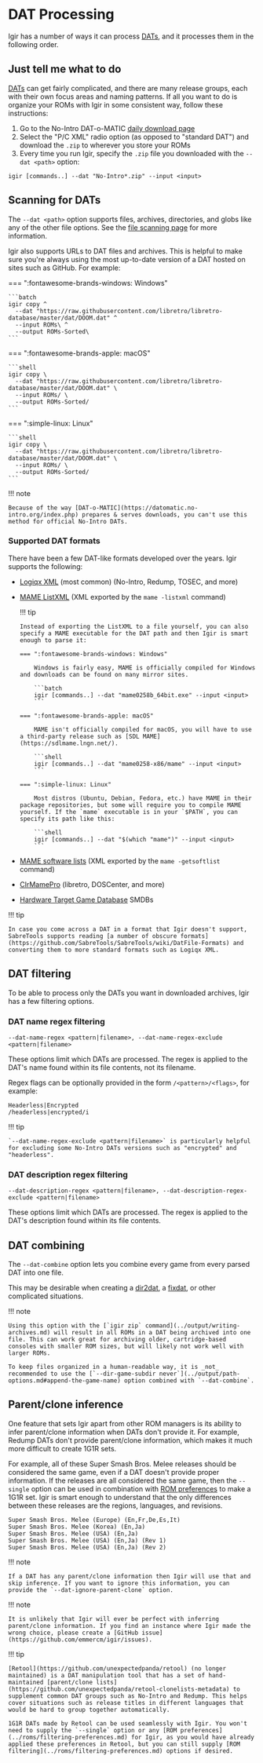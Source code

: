 # DAT Processing

Igir has a number of ways it can process [DATs](./introduction.md), and it processes them in the following order.

## Just tell me what to do

[DATs](./introduction.md) can get fairly complicated, and there are many release groups, each with their own focus areas and naming patterns. If all you want to do is organize your ROMs with Igir in some consistent way, follow these instructions:

1. Go to the No-Intro DAT-o-MATIC [daily download page](https://datomatic.no-intro.org/index.php?page=download&s=64&op=daily)
2. Select the "P/C XML" radio option (as opposed to "standard DAT") and download the `.zip` to wherever you store your ROMs
3. Every time you run Igir, specify the `.zip` file you downloaded with the `--dat <path>` option:

  ```shell
  igir [commands..] --dat "No-Intro*.zip" --input <input>
  ```

## Scanning for DATs

The `--dat <path>` option supports files, archives, directories, and globs like any of the other file options. See the [file scanning page](../input/file-scanning.md) for more information.

Igir also supports URLs to DAT files and archives. This is helpful to make sure you're always using the most up-to-date version of a DAT hosted on sites such as GitHub. For example:

=== ":fontawesome-brands-windows: Windows"

    ```batch
    igir copy ^
      --dat "https://raw.githubusercontent.com/libretro/libretro-database/master/dat/DOOM.dat" ^
      --input ROMs\ ^
      --output ROMs-Sorted\
    ```

=== ":fontawesome-brands-apple: macOS"

    ```shell
    igir copy \
      --dat "https://raw.githubusercontent.com/libretro/libretro-database/master/dat/DOOM.dat" \
      --input ROMs/ \
      --output ROMs-Sorted/
    ```

=== ":simple-linux: Linux"

    ```shell
    igir copy \
      --dat "https://raw.githubusercontent.com/libretro/libretro-database/master/dat/DOOM.dat" \
      --input ROMs/ \
      --output ROMs-Sorted/
    ```

!!! note

    Because of the way [DAT-o-MATIC](https://datomatic.no-intro.org/index.php) prepares & serves downloads, you can't use this method for official No-Intro DATs.

### Supported DAT formats

There have been a few DAT-like formats developed over the years. Igir supports the following:

- [Logiqx XML](https://github.com/SabreTools/SabreTools/wiki/DatFile-Formats#logiqx-xml-format) (most common) (No-Intro, Redump, TOSEC, and more)
- [MAME ListXML](https://easyemu.mameworld.info/mameguide/command_line/frontend_commands/listxml.html) (XML exported by the `mame -listxml` command)

  !!! tip

      Instead of exporting the ListXML to a file yourself, you can also specify a MAME executable for the DAT path and then Igir is smart enough to parse it:

      === ":fontawesome-brands-windows: Windows"

          Windows is fairly easy, MAME is officially compiled for Windows and downloads can be found on many mirror sites.

          ```batch
          igir [commands..] --dat "mame0258b_64bit.exe" --input <input>
          ```

      === ":fontawesome-brands-apple: macOS"

          MAME isn't officially compiled for macOS, you will have to use a third-party release such as [SDL MAME](https://sdlmame.lngn.net/).

          ```shell
          igir [commands..] --dat "mame0258-x86/mame" --input <input>
          ```

      === ":simple-linux: Linux"

          Most distros (Ubuntu, Debian, Fedora, etc.) have MAME in their package repositories, but some will require you to compile MAME yourself. If the `mame` executable is in your `$PATH`, you can specify its path like this:

          ```shell
          igir [commands..] --dat "$(which "mame")" --input <input>
          ```

- [MAME software lists](https://docs.mamedev.org/contributing/softlist.html) (XML exported by the `mame -getsoftlist` command)
- [ClrMamePro](http://www.logiqx.com/DatFAQs/CMPro.php) (libretro, DOSCenter, and more)
- [Hardware Target Game Database](https://github.com/frederic-mahe/Hardware-Target-Game-Database) SMDBs

!!! tip

    In case you come across a DAT in a format that Igir doesn't support, SabreTools supports reading [a number of obscure formats](https://github.com/SabreTools/SabreTools/wiki/DatFile-Formats) and converting them to more standard formats such as Logiqx XML.

## DAT filtering

To be able to process only the DATs you want in downloaded archives, Igir has a few filtering options.

### DAT name regex filtering

```text
--dat-name-regex <pattern|filename>, --dat-name-regex-exclude <pattern|filename>
```

These options limit which DATs are processed. The regex is applied to the DAT's name found within its file contents, not its filename.

Regex flags can be optionally provided in the form `/<pattern>/<flags>`, for example:

```text
Headerless|Encrypted
/headerless|encrypted/i
```

!!! tip

    `--dat-name-regex-exclude <pattern|filename>` is particularly helpful for excluding some No-Intro DATs versions such as "encrypted" and "headerless".

### DAT description regex filtering

```text
--dat-description-regex <pattern|filename>, --dat-description-regex-exclude <pattern|filename>
```

These options limit which DATs are processed. The regex is applied to the DAT's description found within its file contents.

## DAT combining

The `--dat-combine` option lets you combine every game from every parsed DAT into one file.

This may be desirable when creating a [dir2dat](./dir2dat.md), a [fixdat](fixdats.md), or other complicated situations.

!!! note

    Using this option with the [`igir zip` command](../output/writing-archives.md) will result in all ROMs in a DAT being archived into one file. This can work great for archiving older, cartridge-based consoles with smaller ROM sizes, but will likely not work well with larger ROMs.

    To keep files organized in a human-readable way, it is _not_ recommended to use the [`--dir-game-subdir never`](../output/path-options.md#append-the-game-name) option combined with `--dat-combine`.

## Parent/clone inference

One feature that sets Igir apart from other ROM managers is its ability to infer parent/clone information when DATs don't provide it. For example, Redump DATs don't provide parent/clone information, which makes it much more difficult to create 1G1R sets.

For example, all of these Super Smash Bros. Melee releases should be considered the same game, even if a DAT doesn't provide proper information. If the releases are all considered the same game, then the `--single` option can be used in combination with [ROM preferences](../roms/filtering-preferences.md) to make a 1G1R set. Igir is smart enough to understand that the only differences between these releases are the regions, languages, and revisions.

```text
Super Smash Bros. Melee (Europe) (En,Fr,De,Es,It)
Super Smash Bros. Melee (Korea) (En,Ja)
Super Smash Bros. Melee (USA) (En,Ja)
Super Smash Bros. Melee (USA) (En,Ja) (Rev 1)
Super Smash Bros. Melee (USA) (En,Ja) (Rev 2)
```

!!! note

    If a DAT has any parent/clone information then Igir will use that and skip inference. If you want to ignore this information, you can provide the `--dat-ignore-parent-clone` option.

!!! note

    It is unlikely that Igir will ever be perfect with inferring parent/clone information. If you find an instance where Igir made the wrong choice, please create a [GitHub issue](https://github.com/emmercm/igir/issues).

!!! tip

    [Retool](https://github.com/unexpectedpanda/retool) (no longer maintained) is a DAT manipulation tool that has a set of hand-maintained [parent/clone lists](https://github.com/unexpectedpanda/retool-clonelists-metadata) to supplement common DAT groups such as No-Intro and Redump. This helps cover situations such as release titles in different languages that would be hard to group together automatically.

    1G1R DATs made by Retool can be used seamlessly with Igir. You won't need to supply the `--single` option or any [ROM preferences](../roms/filtering-preferences.md) for Igir, as you would have already applied these preferences in Retool, but you can still supply [ROM filtering](../roms/filtering-preferences.md) options if desired.
